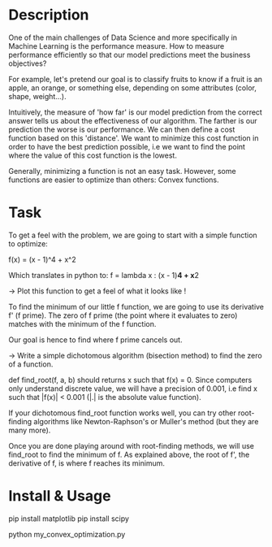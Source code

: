 # Description

One of the main challenges of Data Science and more specifically in Machine Learning is the performance measure. How to measure performance efficiently so that our model predictions meet the business objectives?

For example, let's pretend our goal is to classify fruits to know if a fruit is an apple, an orange, or something else, depending on some attributes (color, shape, weight...).

Intuitively, the measure of 'how far' is our model prediction from the correct answer tells us about the effectiveness of our algorithm. The farther is our prediction the worse is our performance. We can then define a cost function based on this 'distance'. We want to minimize this cost function in order to have the best prediction possible, i.e we want to find the point where the value of this cost function is the lowest.

Generally, minimizing a function is not an easy task. However, some functions are easier to optimize than others: Convex functions.

# Task

To get a feel with the problem, we are going to start with a simple function to optimize:

f(x) = (x - 1)^4 + x^2

Which translates in python to: f = lambda x : (x - 1)**4 + x**2

→ Plot this function to get a feel of what it looks like !

To find the minimum of our little f function, we are going to use its derivative f' (f prime). The zero of f prime (the point where it evaluates to zero) matches with the minimum of the f function.

Our goal is hence to find where f prime cancels out.

→ Write a simple dichotomous algorithm (bisection method) to find the zero of a function.

def find_root(f, a, b) should returns x such that f(x) = 0. Since computers only understand discrete value, we will have a precision of 0.001, i.e find x such that |f(x)| < 0.001 (|.| is the absolute value function).

If your dichotomous find_root function works well, you can try other root-finding algorithms like Newton-Raphson's or Muller's method (but they are many more).

Once you are done playing around with root-finding methods, we will use find_root to find the minimum of f. As explained above, the root of f', the derivative of f, is where f reaches its minimum.

# Install & Usage

pip install matplotlib
pip install scipy

python my_convex_optimization.py